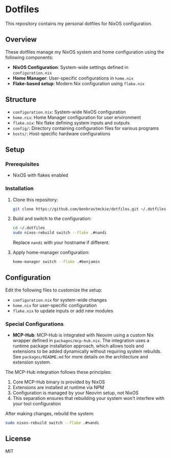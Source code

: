 # Dotfiles

This repository contains my personal dotfiles for NixOS configuration.

## Overview

These dotfiles manage my NixOS system and home configuration using the following components:

- **NixOS Configuration**: System-wide settings defined in `configuration.nix`
- **Home Manager**: User-specific configurations in `home.nix`
- **Flake-based setup**: Modern Nix configuration using `flake.nix`

## Structure

- `configuration.nix`: System-wide NixOS configuration
- `home.nix`: Home Manager configuration for user environment
- `flake.nix`: Nix flake defining system inputs and outputs
- `config/`: Directory containing configuration files for various programs
- `hosts/`: Host-specific hardware configurations

## Setup

### Prerequisites

- NixOS with flakes enabled

### Installation

1. Clone this repository:
   ```bash
   git clone https://github.com/benbrastmckie/dotfiles.git ~/.dotfiles
   ```

2. Build and switch to the configuration:
   ```bash
   cd ~/.dotfiles
   sudo nixos-rebuild switch --flake .#nandi
   ```
   
   Replace `nandi` with your hostname if different.

3. Apply home-manager configuration:
   ```bash
   home-manager switch --flake .#benjamin
   ```

## Configuration

Edit the following files to customize the setup:

- `configuration.nix` for system-wide changes
- `home.nix` for user-specific configuration
- `flake.nix` to update inputs or add new modules

### Special Configurations

- **MCP-Hub**: MCP-Hub is integrated with Neovim using a custom Nix wrapper defined in `packages/mcp-hub.nix`. The integration uses a runtime package installation approach, which allows tools and extensions to be added dynamically without requiring system rebuilds. See `packages/README.md` for more details on the architecture and extension system.

The MCP-Hub integration follows these principles:
1. Core MCP-Hub binary is provided by NixOS
2. Extensions are installed at runtime via NPM
3. Configuration is managed by your Neovim setup, not NixOS
4. This separation ensures that rebuilding your system won't interfere with your tool configuration

After making changes, rebuild the system:

```bash
sudo nixos-rebuild switch --flake .#nandi
```

## License

MIT